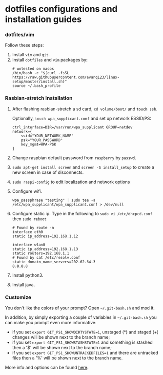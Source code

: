# dotfiles configurations and installation guides

### dotfiles/vim

Follow these steps:
1. Install `vim` and `git`.
2. Install `dotfiles` and `vim` packages by:
   ```shell
   # untested on macos
   /bin/bash -c "$(curl -fsSL https://raw.githubusercontent.com/evanq123/linux-setup/master/install.sh)"
   source ~/.bash_profile
   ```

### Rasbian-stretch Installation
1. After flashing rasbian-stretch a sd card, `cd volume/boot/` and `touch ssh`.

   Optionally, `touch wpa_supplicant.conf` and set up network ESSID/PS:
   ```
   ctrl_interface=DIR=/var/run/wpa_supplicant GROUP=netdev
   network={
       ssid="YOUR_NETWORK_NAME"
       psk="YOUR_PASSWORD"
       key_mgmt=WPA-PSK
   }
   ```
2. Change raspbian default password from `raspberry` by `passwd`.
3. `sudo apt-get install screen` and `screen -S install_setup` to create a new screen in case of disconnects.
4. `sudo raspi-config` to edit localization and network options
5. Configure wifi.
   ```shell
   wpa_passphrase "testing" | sudo tee -a /etc/wpa_supplicant/wpa_supplicant.conf > /dev/null
   ```
6. Configure static ip. Type in the following to `sudo vi /etc/dhcpcd.conf` then `sudo reboot`
   ```shell
   # Found by route -n
   interface eth0
   static ip_address=192.168.1.12

   interface wlan0
   static ip_address=192.168.1.13
   static routers=192.168.1.1
   # Found by cat /etc/resolv.conf
   static domain_name_servers=202.62.64.3
   8.8.8.8
   ```
7. Install python3.
8. Install java.


### Customize

You don't like the colors of your prompt? Open `~/.git-bash.sh` and mod it.

In addition, by simply exporting a couple of variables in `~/.git-bash.sh` you can make you prompt even more informative:
* if you set `export GIT_PS1_SHOWDIRTYSTATE=1`, unstaged (*) and staged (+) changes will be shown next to the branch name;
* if you set `export GIT_PS1_SHOWSTASHSTATE=1` and something is stashed then a '$' will be shown next to the branch name;
* if you set `export GIT_PS1_SHOWUNTRACKEDFILES=1` and there are untracked files then a '%' will be shown next to the branch name.

More info and options can be found [here](https://git-scm.com/book/en/v2/Appendix-A%3A-Git-in-Other-Environments-Git-in-Bash).
